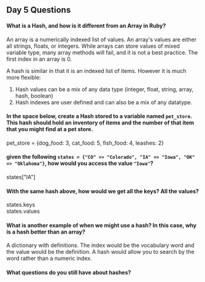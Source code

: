## Day 5 Questions

#### What is a Hash, and how is it different from an Array in Ruby?  
An array is a numerically indexed list of values.  An array's values are either all strings, floats, or integers.  While arrays can store values of mixed variable type, many array methods will fail, and it is not a best practice. The first index in an array is 0.  

A hash is similar in that it is an indexed list of items.  However it is much more flexible:
1. Hash values can be a mix of any data type (integer, float, string, array, hash, boolean)  
2. Hash indexes are user defined and can also be a mix of any datatype.


#### In the space below, create a Hash stored to a variable named `pet_store`.  This hash should hold an inventory of items and the number of that item that you might find at a pet store.  
pet_store = {dog_food: 3, cat_food: 5, fish_food: 4, leashes: 2}


#### given the following `states = {"CO" => "Colorado", "IA" => "Iowa", "OK" => "Oklahoma"}`, how would you access the value `"Iowa"`?   
states["IA"]

#### With the same hash above, how would we get all the keys?  All the values?  
states.keys  
states.values   

#### What is another example of when we might use a hash?  In this case, why is a hash better than an array?   

A dictionary with definitions.  The index would be the vocabulary word and the value would be the definition.  A hash would allow you to search by the word rather than a numeric index.

#### What questions do you still have about hashes?
